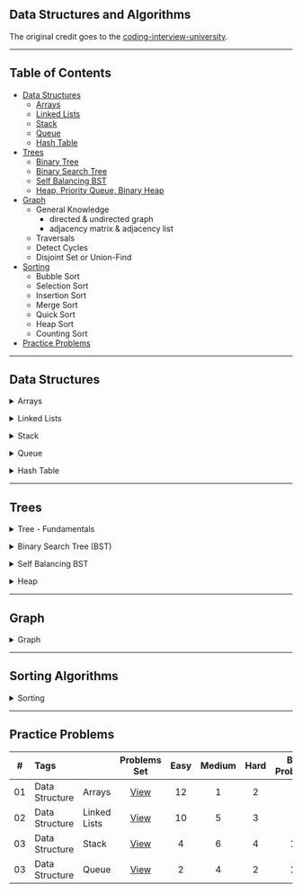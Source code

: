 ## Data Structures and Algorithms

The original credit goes to the [coding-interview-university](https://github.com/jwasham/coding-interview-university).

---

## Table of Contents

- [Data Structures](#data-structures)
  - [Arrays](#arrays)
  - [Linked Lists](#linked-lists)
  - [Stack](#stack)
  - [Queue](#queue)
  - [Hash Table](#hash-table)
- [Trees](#trees)
  - [Binary Tree](#binary-tree)
  - [Binary Search Tree](#bst)
  - [Self Balancing BST](#self-balancing-bst)
  - [Heap, Priority Queue, Binary Heap](#heap)
- [Graph](#graph)
  - General Knowledge
    - directed & undirected graph
    - adjacency matrix & adjacency list
  - Traversals
  - Detect Cycles
  - Disjoint Set or Union-Find
- [Sorting](#sorts)
  - Bubble Sort
  - Selection Sort
  - Insertion Sort
  - Merge Sort
  - Quick Sort
  - Heap Sort
  - Counting Sort
- [Practice Problems](#practice-problems)

---

## Data Structures

<a id="arrays"></a>

<details>
<summary> Arrays </summary>
<ul>
		<li> 
      About Arrays: 
      <ul>
        <li>[ ] <a href="https://www.geeksforgeeks.org/introduction-to-arrays/">Introduction to Arrays</a></li>
        <li>[x] <a href="https://www.coursera.org/lecture/data-structures/arrays-OsBSF">Arrays (video)</a></li>
        <li>[x] <a href="https://www.coursera.org/lecture/data-structures/dynamic-arrays-EwbnV">Dynamic Arrays (video)</a></li>
        <li>[x] <a href="https://www.youtube.com/watch?v=1jtrQqYpt7g">Jagged Arrays</a></li>
      </ul>
    </li>
</ul>
<ul>
  <li> 
    [x] Implement a vector (mutable array with automatic resizing):
    <ul>
      <li>[x] size() - number of items</il>
      <li>[x] New raw data array with allocated memory (default = 16, or power of 2 - 16, 32, 64, ...)</il>
      <li>[x] capacity() - number of items it can hold</il>
      <li>[x] is_empty()</il>
      <li>[x] at(index) - returns item at given index, blows up if index out of bounds</il>
      <li>[x] push(item)</il>
      <li>[x] insert(index, item) - inserts item at index, shifts that index's value and trailing elements to the right</il>
      <li>[x] prepend(item) - inserts item at index 0</il>
      <li>[x] pop() - remove from end, return value</il>
      <li>[x] delete(index) - delete item at index, shifting all trailing elements left</il>
      <li>[x] remove(item) - looks for value and removes index holding it (even if in multiple places)</il>
      <li>[x] find(item) - looks for value and returns first index with that value, -1 if not found</il>
      <li>
        [x] resize(new_capacity) // private function
        <ul>
          <li>[x] when you reach capacity, resize to double the size</li>
          <li>[x] when popping an item, if size is 1/4 of capacity, resize to half</li>
        </ul>
      </il>
    </ul>
</ul>
<ul>
  <li>[x] Time
    <ul>
      <li>O(1) to add/remove at end (amortized for allocations for more space), index, or update</li>
      <li>(n) to insert/remove elsewhere</li>
    </ul>
  </li>
</ul>
<ul>
  <li>[x] Space
    <ul>
      <li>contiguous in memory, so proximity helps performance</li>
      <li>space needed = (array capacity, which is >= n) * size of item, but even if 2n, still O(n)</li>
    </ul>
  </li>
</ul>
</details>

<a id="linked-lists"></a>
<details>
<summary>Linked Lists</summary>
<ul>
  <li>[x] About Linked Lists:
    <ul>
      <li>[x] <a href="https://www.youtube.com/watch?v=HB7TcYklBHY">Singly Linked Lists Tutorial - What is a Linked List?</a></li>
      <li>[x] <a href="https://www.coursera.org/lecture/data-structures/singly-linked-lists-kHhgK">Singly Linked Lists (video)</a></li>
      <li>[x] <a href="https://archive.org/details/ucberkeley_webcast_htzJdKoEmO0">CS 61B - Linked Lists 1 (video)</a></li>
      <li>[x] <a href="https://archive.org/details/ucberkeley_webcast_-c4I3gFYe3w">CS 61B - Linked Lists 2 (video)</a></li>
      <li>[x] <a href="https://www.youtube.com/watch?v=QN6FPiD0Gzo">C code (video)</a> - just portions about Node struct and *memory allocation*.</li>
    </ul>
  </li>
</ul>
<ul>
  <li>[x] <a href="https://www.geeksforgeeks.org/linked-list-vs-array/?ref=lbp">Linked List vs Arrays</a>
    <ul>
      <li>[x] <a href="https://www.coursera.org/lecture/data-structures-optimizing-performance/core-linked-lists-vs-arrays-rjBs9">Core Linked Lists Vs Arrays (video)</a></li>
      <li>[x] <a href="https://www.coursera.org/lecture/data-structures-optimizing-performance/in-the-real-world-lists-vs-arrays-QUaUd">In The Real World Linked Lists Vs Arrays (video)</a></li>
    </ul>
  </li>
</ul>
<ul>
  <li>[x] Vector vs. List - <a href="https://www.youtube.com/watch?v=YQs6IC-vgmo)">why you should avoid linked lists (video)</a> -  (this is from <a href="https://youtu.be/m0H5bUPfwn8?t=2690">GoingNative 2012 - Day 1 - C++11 style</a>)</li>
  <li>[ ] <a href="https://www.eskimo.com/~scs/cclass/int/sx8.html">Pointers to Pointers</a> - for passing a pointer to a function that may change the address where that pointer points</li>
</ul>
<ul>
  <li>[x] Implement Singly-Linked List (with and without tail pointer)
    <ul>
      <li>[x] size() - returns number of data elements in list</li>
      <li>[x] empty() - bool returns true if empty</li>
      <li>[x] value_at(index) - returns the value of the nth item (starting at 0 for first)</li>
      <li>[x] push_front(value) - adds an item to the front of the list</li>
      <li>[x] pop_front() - remove front item and return its value</li>
      <li>[x] push_back(value) - adds an item at the end</li>
      <li>[x] pop_back() - removes end item and returns its value</li>
      <li>[x] front() - get value of front item</li>
      <li>[x] back() - get value of end item</li>
      <li>[x] insert(index, value) - insert value at index, so current item at that index is pointed to by new item at index</li>
      <li>[x] erase(index) - removes node at given index</li>
      <li>[x] value_n_from_end(n) - returns the value of the node at nth position from the end of the list</li>
      <li>[x] reverse() - reverses the list
        <ul>
          <li>implemented iteratively</li>
          <li>try doing it recursively</li>
        </ul>
      </li>
      <li>[x] remove_value(value) - removes the first item in the list with this value</li>
    </ul>
  </li>
    </ul>
  </li>
</ul>
<ul>
  <li>[x] Doubly-linked List:
  <ul>
    <li>[x] <a href="https://www.coursera.org/lecture/data-structures/doubly-linked-lists-jpGKD">Doubly Linked List (video)</a></li>
    <li>[x] (<b>Optional</b>) Implement Doubly-Linked List</li>
      <ul>
        <li>[x] push_front(value) - adds an item to the front of the list</li>
        <li>[x] pop_front() - remove front item and return its value</li>
        <li>[x] push_back(value) - adds an item at the end</li>
        <li>[x] pop_back() - removes end item and returns its value</li>
        <li>[x] insert(index, value) - insert value at index, so current item at that index is pointed to by new item at index</li>
        <li>[x] erase(index) - removes node at given index</li>
        <li>[x] value_n_from_end(n) - returns the value of the node at nth position from the end of the list</li>
        <li>[x] reverse() - reverses the list</li>
        <li>[x] remove_value(value) - removes the first item in the list with this value</li>
      </ul>
    </li>
  </ul>
</ul>
<ul>
  <li>[ ] XOR Linked List
    <ul>
      <li>[x] <a href="https://iq.opengenus.org/xor-linked-list/">XOR Linked List</a></li>
      <li> (<b>Optional</b>) Implement:
        <ul>
          <li>[ ] traverse - print all values in the list in forward direction</li>
          <li>[ ] push_front(value) - adds an item to the front of the list</li>
          <li>[ ] pop_front() - remove front item and return its value</li>
          <li>[ ] push_back(value) - adds an item at the end</li>
          <li>[ ] pop_back() - removes end item and returns its value</li>
          <li>[ ] front() - get value of front item</li>
          <li>[ ] back() - get value of end item</li>
          <li>[ ] insert(index, value) - insert value at index, so current item at that index is pointed to by new item at index</li>
        </ul>
      </li>
    </ul>
  </li>
</ul>
<ul>
  <li>[ ] Circular-Linked List (singly linked list)
    <ul>
      <li>[x] <a href="https://www.geeksforgeeks.org/circular-linked-list/?ref=lbp">Circular Linked List | Set 1 (Introduction and Applications</a></li>
      <li>[ ] (<b>Optional</b>) Implement a circular-linked list:
        <ul>
          <li>[ ] front() - get value of front item</li>
          <li>[ ] back() - get value of end item</li>
          <li>[ ] value_n_from_end(n) - returns the value of the node at nth position from the end of the list</li>
          <li>[ ] insert(index, value) - insert value at index, so current item at that index is pointed to by new item at index</li>
          <li>[ ] push_front(data) - adds an item to the front of the list</li>
          <li>[ ] pop_front() - remove front item and return its data</li>
          <li>[ ] push_back(data) - adds an item at the end</li>
          <li>[ ] pop_back() - removes end item and returns its data</li>
          <li>[ ] reverse() - reverses the list</li>
        </ul>
      </li>
    </ul>
  </li>
</ul>
</details>

<a id="stack"></a>
<details>
<summary>Stack</summary>
<ul>
  <li>[x] <a href="https://www.geeksforgeeks.org/stack-data-structure-introduction-program/">Stack Data Structure (Introduction and Program)</a></li>
  <li>[x] <a href="https://www.coursera.org/lecture/data-structures/stacks-UdKzQ">Stack (video)</a></li>
</ul>
<ul>
  <li>[x] Implement using a linked list:</li>
  <ul>
    <li>[x] push(data) - adds data at position top</li>
    <li>[x] pop() - returns data and removes recently added element (top)</li>
    <li>[x] peek() - returns data at top of the stack</li>
    <li>[x] empty()</li>
  </ul>
</ul>
<ul>
  <li>[x] (<b>Optional</b>) Implement using a fixed-sized array - optional because it's trivial:</li>
  <ul>
    <li>[x] push(data) - adds data at position top</li>
    <li>[x] pop() - returns data and removes recently added element (top)</li>
    <li>[x] peek() - returns data at top of the stack</li>
    <li>[x] empty()</li>
    <li>[x] full()</li>
  </ul>
</ul>
<ul>
  <li>[x] Cost:</li>
  <ul>
     <li>push: O(1) (amortized, linked list and array)</li>
     <li>pop: O(1) (linked list and array)</li>
     <li>top: O(1) (linked list and array)</li>
     <li>empty: O(1) (linked list and array)</li>
  </ul>
</ul>
</details>

<a id="queue"></a>
<details>
<summary>Queue</summary>
<ul>
  <li>[ ] <a href="https://www.geeksforgeeks.org/queue-set-1introduction-and-array-implementation/">Queue | Set 1 (Introduction and Array Implementation)</a></li>
  <li>[ ] <a href="https://www.geeksforgeeks.org/circular-queue-set-1-introduction-array-implementation/">Circular Queue (Ring Buffer)</a></li>
  <li>[ ] <a href="https://en.wikipedia.org/wiki/Circular_buffer">Circular buffer/FIFO</a></li>
</ul>
<ul>
  <li>[ ] Implement a queue</li>
    <ul>
      <li>[x] using a linked-list (w/ tail pointer):</li>
      <ul>
        <li>[x] enqueue(data) - adds data at position at tail</li>
        <li>[x] dequeue() - returns data and removes least recently added element (front)</li>
        <li>[x] empty()</li>
      </ul>
      <li>[ ] using a fixed-sized array:</li>
      <ul>
        <li>[ ] enqueue(data) - adds a data at the end of the list iff space is available</li>
        <li>[ ] dequeue() - returns data and removes least recently added element</li>
        <li>[ ] empty()</li>
        <li>[ ] full()</li>
      </ul>
    </ul>
</ul>
<ul>
  <li>[ ] (<b>Optional</b>) Implement a Circular Queue
    <ul>
      <li>[ ] enqueue(data) - adds data at position at tail</li>
      <li>[ ] dequeue() - returns data and removes least recently added element (front)</li>
      <li>[ ] empty()</li>
      <li>[ ] full()</li>
      <li>[ ] front() - gets the first element</li>
      <li>[ ] rear() - gets the last element</li>
    </ul>
  </li>
</ul>
<ul>
  <li>[ ] Cost:</li>
    <ul>
      <li>enqueue: O(1) (amortized, linked list and array)</li>
      <li>dequeue: O(1) (linked list and array)</li>
      <li>empty: O(1) (linked list and array)</li>
    </ul>
</ul>
</details>

<a id="hash-table"></a>
<details>
<summary>Hash Table</summary>
<ul>
  <li>[ ] <a href="https://www.educative.io/edpresso/what-is-hashing">What is hashing?</a></li>
  <ul>
    <li>what is hashing? collision? where is it used?</li>
    <li><a href="https://computersciencewiki.org/index.php/Hashing">Hashing</a></li>
  </ul>
</ul>
<ul>
  <li>[ ] <a href="https://en.wikibooks.org/wiki/A-level_Computing/AQA/Paper_1/Fundamentals_of_data_structures/Hash_tables_and_hashing">Fundamentals of data structures: Hashing</a></li>
    <ul>
      <li>[ ] Hashing tables</li>
      <li>[ ] Hashing Algorithms</li>
      <li>[ ] Collisions (open and closed addressing)</li>
    </ul>
</ul>
<ul>
  <li>videos:</li>
  <ul>
    <li>[ ] <a href="https://www.youtube.com/watch?v=0M_kIqhwbFo&list=PLUl4u3cNGP61Oq3tWYp6V_F-5jb5L2iHb&index=8">Hashing with Chaining (video)</a></li>
    <li>[ ] <a href="https://www.youtube.com/watch?v=BRO7mVIFt08&index=9&list=PLUl4u3cNGP61Oq3tWYp6V_F-5jb5L2iHb">Table Doubling, Karp-Rabin (video)</a></li>
    <li>[ ] <a href="https://www.youtube.com/watch?v=rvdJDijO2Ro&index=10&list=PLUl4u3cNGP61Oq3tWYp6V_F-5jb5L2iHb">Open Addressing, Cryptographic Hashing (video)</a></li>
    <li>[ ] <a href="https://www.youtube.com/watch?v=z0lJ2k0sl1g&list=PLUl4u3cNGP6317WaSNfmCvGym2ucw3oGp&index=11">(Advanced) Randomization: Universal & Perfect Hashing (video)</a></li>
    <li>[ ] <a href="https://www.youtube.com/watch?v=N0COwN14gt0&list=PL2B4EEwhKD-NbwZ4ezj7gyc_3yNrojKM9&index=4">(Advanced) Perfect hashing (video)</a></li>
  </ul>
</ul>
<ul>
  <li>online courses:</li>
    <ul>
      <li>[ ] <a href="https://www.coursera.org/lecture/data-structures-optimizing-performance/core-hash-tables-m7UuP">Core Hash Tables (video)</a></li>
      <li>[ ] <a href="https://www.coursera.org/learn/data-structures/home/week/4">Data Structures (video)</a></li>
      <li>[ ] <a href="https://www.coursera.org/lecture/data-structures/phone-book-problem-NYZZP">Phone Book Problem (video)</a></li>
      <li>distributed hash tables:</li>
      <ul>
        <li>[ ] <a href="https://www.coursera.org/lecture/data-structures/instant-uploads-and-storage-optimization-in-dropbox-DvaIb">Instant Uploads And Storage Optimization In Dropbox (video)</a></li>
        <li>[ ] <a href="https://www.coursera.org/lecture/data-structures/distributed-hash-tables-tvH8H">Distributed Hash Tables (video)</a></li>
      </ul>
    </ul>
</ul>
<ul>
  <li>[ ] Implement with array using linear probing</li>
  <ul>
    <li>[ ] hash(k, m) - m is size of hash table</li>
    <li>[ ] add(key, value) - if key already exists, update value</li>
    <li>[ ] exists(key)</li>
    <li>[ ] get(key)</li>
    <li>[ ] remove(key)</li>
    <li>extra resources: </li>
    <ul>
      <li><a href="https://www.sanfoundry.com/c-program-implement-hash-tables-linear-probing/">C Program to Implement Hash Tables with Linear Probing</a></li>
      <li> <a href="https://benhoyt.com/writings/hash-table-in-c/">How to implement a hash table (in C)</a></li>
    </ul>
  </ul>
</ul>
</details>

---

## Trees

<a id="tree"></a>
<details>
<summary>Tree - Fundamentals</summary>
<ul>
  <li>[ ] <a href="https://www.coursera.org/lecture/data-structures/trees-95qda">Series: Trees(video)</a></li>
  <ul>
    <li>basic tree construction</li>
    <li>traversals (Inorder, Preorder, Postorder))</li>
  </ul>
  <li>[ ] <a href="https://www.geeksforgeeks.org/binary-tree-set-2-properties/">Properties of binary tree</a></li>
  <li>[ ] <a href="https://www.geeksforgeeks.org/binary-tree-set-3-types-of-binary-tree/">Types of Binary Tree</a></li>
  <li>[ ] <a href="https://www.youtube.com/watch?v=uWL6FJhq5fM">BFS and DFS (video)</a></li>
  <li>[ ] <a href="https://www.geeksforgeeks.org/bfs-vs-dfs-binary-tree/">BFS vs DFS for Binary Tree</a></li>
</ul>
<ul>
  <li>BFS notes:</li>
  <ul>
    <li>level order (BFS, using queue)</li>
    <li>time complexity: O(n)</li>
    <li>space complexity: best: O(1), worst: O(n/2)=O(n)</li>
  </ul>
  <li>DFS notes:</li>
  <ul>
    <li>time complexity: O(n)</li>
    <li>space complexity:
      <ul>
          <li>best: O(log n) - avg. height of tree</li>
          <li>worst: O(n)</li>
      </ul>
    </li>
    <li>inorder (DFS: left, self, right)</li>
    <li>postorder (DFS: left, right, self)</li>
    <li>preorder (DFS: self, left, right)</li>
  </ul>
</ul>
</details>

<a id="bst"></a>
<details>
<summary>Binary Search Tree (BST)</summary>
<ul>
  <li>[ ] <a href="https://www.youtube.com/watch?v=x6At0nzX92o&index=1&list=PLA5Lqm4uh9Bbq-E0ZnqTIa8LRaL77ica6">BST Review (video)</a></li>
  <li>[ ] <a href="https://www.coursera.org/learn/data-structures/lecture/E7cXP/introduction">BST Introduction (video)</a></li>
  <li>C/C++: </li>
    <ul>
      <li>[ ] <a href="https://www.youtube.com/watch?v=COZK7NATh4k&list=PL2_aWCzGMAwI3W_JlcBbtYTwiQSsOTa6P&index=28">Binary search tree - Implementation in C/C++ (video)</a></li>
      <li>[ ] <a href="https://www.youtube.com/watch?v=hWokyBoo0aI&list=PL2_aWCzGMAwI3W_JlcBbtYTwiQSsOTa6P&index=29">BST implementation - memory allocation in stack and heap (video)</a></li>
      <li>[ ] <a href="https://www.youtube.com/watch?v=Ut90klNN264&index=30&list=PL2_aWCzGMAwI3W_JlcBbtYTwiQSsOTa6P">Find min and max element in a binary search tree (video)</a></li>
      <li>[ ] <a href="https://www.youtube.com/watch?v=_pnqMz5nrRs&list=PL2_aWCzGMAwI3W_JlcBbtYTwiQSsOTa6P&index=31">Find height of a binary tree (video)</a></li>
      <li>[ ] <a href="https://www.youtube.com/watch?v=9RHO6jU--GU&list=PL2_aWCzGMAwI3W_JlcBbtYTwiQSsOTa6P&index=32">Binary tree traversal - breadth-first and depth-first strategies (video)</a></li>
      <li>[ ] <a href="https://www.youtube.com/watch?v=86g8jAQug04&index=33&list=PL2_aWCzGMAwI3W_JlcBbtYTwiQSsOTa6P">Binary tree: Level Order Traversal (video)</a></li>
      <li>[ ] <a href="https://www.youtube.com/watch?v=gm8DUJJhmY4&index=34&list=PL2_aWCzGMAwI3W_JlcBbtYTwiQSsOTa6P">Binary tree traversal: Preorder, Inorder, Postorder (video)</a></li>
      <li>[ ] <a href="https://www.youtube.com/watch?v=yEwSGhSsT0U&index=35&list=PL2_aWCzGMAwI3W_JlcBbtYTwiQSsOTa6P">Check if a binary tree is binary search tree or not (video)</a></li>
    </ul>
</ul> 
<ul>
  <li>Deletion:</li>
  <ul>
      <li>Node to be deleted is the leaf: simply remove the node.</li>
      <li>Node to be deleted has only one child: copy the child to the node and delete the child node.</li>
      <li>Node to be deleted has two children: find **inorder successor** - the minimum value in the right child of the node.</li>
      <li><a href="https://www.youtube.com/watch?v=gcULXE7ViZw&list=PL2_aWCzGMAwI3W_JlcBbtYTwiQSsOTa6P&index=36">Delete a node from Binary Search Tree (video)</a></li>
      <li><a href="https://www.youtube.com/watch?v=5cPbNCrdotA&index=37&list=PL2_aWCzGMAwI3W_JlcBbtYTwiQSsOTa6P">Inorder Successor in a binary search tree (video)</a></li>
  </ul>
</ul>
<ul>
  <li> [ ] Do research: Advantages of BST over Hash Table</li>
</ul>
<ul>
  <li>[ ] Implement BST:</li>
  <ul>
    <li>[ ] insert(data) - insert data into tree</li>
    <li>[ ] get_node_count() - get count of values stored</li>
    <li>[ ] print_values() - prints the values in the tree, from min to max</li>
    <li>[ ] delete_tree()</li>
    <li>[ ] is_in_tree() - returns true if given value exists in the tree</li>
    <li>[ ] get_height() - returns the height in nodes (single node's height is 1)</li>
    <li>[ ] get_min() - returns the minimum value stored in the tree</li>
    <li>[ ] get_max() - returns the maximum value stored in the tree</li>
    <li>[ ] is_binary_search_tree()</li>
    <li>[ ] delete_value()</li>
    <li>[ ] get_successor - returns next-highest value in tree after given value, -1 if none</li>
  </ul>
</u>
</details>

<a id="self-balancing-bst"></a>

<details>
<summary>Self Balancing BST</summary>
<ul>
  <li>[ ] AVL Tree </li>
    <ul>
      <li><a href="https://www.geeksforgeeks.org/avl-tree-set-1-insertion/">Insertion</a></li>
      <li><a href="https://www.geeksforgeeks.org/avl-tree-set-2-deletion/">Deletion</a></li>
      <li><a href="https://www.geeksforgeeks.org/avl-with-duplicate-keys/">AVL with duplicate values</a></li>
      <li><a href="https://www.cs.usfca.edu/~galles/visualization/AVLtree.html">visualization</a></li>
      <li>[ ] Implement</li>
      <ul>
        <li>functions to implement -> TBD</li>
      </ul>
    </ul>
</ul>
<ul>
  <li>[ ] Red Black Tree</li>
  <ul>
    <li><a href="https://www.geeksforgeeks.org/red-black-tree-set-1-introduction-2/">Introduction</a></li>
    <li><a href=">https://www.geeksforgeeks.org/red-black-tree-set-2-insert/">Insertion</a></li>
    <li><a href="https://www.geeksforgeeks.org/red-black-tree-set-3-delete-2/">Deletion</a></li>
    <li>[ ] Implement</li>
    <ul>
      <li>functions to implement -> TBD</li>
    </ul>
  </ul>
</ul>
</details>

<a id="heap"></a>
<details>
<summary>Heap</summary>
<ul>
  <li>Heap, Priority Queue, Binary Heap</li>
  <ul>
    <li><a href="https://en.wikipedia.org/wiki/Heap_(data_structure)">Heap</a></li>
    <li><a href="https://www.coursera.org/learn/data-structures/lecture/2OpTs/introduction">Introduction (video)</a></li>
    <li><a href="https://www.coursera.org/learn/data-structures/lecture/z3l9N/naive-implementations">Naive Implementations (video)</a></li>
    <li><a href="https://www.coursera.org/learn/data-structures/lecture/GRV2q/binary-trees">Binary Trees (video)</a></li>
    <li><a href="https://www.coursera.org/learn/data-structures/supplement/S5xxz/tree-height-remark">Tree Height Remark (video)</a></li>
    <li><a href="https://www.coursera.org/learn/data-structures/lecture/0g1dl/basic-operations">Basic Operations (video)</a></li>
    <li><a href="https://www.coursera.org/learn/data-structures/lecture/gl5Ni/complete-binary-trees">Complete Binary Trees (video)</a></li>
    <li><a href="https://www.coursera.org/learn/data-structures/lecture/HxQo9/pseudocode">Pseudocode (video)</a></li>
    <li><a href="https://youtu.be/odNJmw5TOEE?list=PLFDnELG9dpVxQCxuD-9BSy2E7BWY3t5Sm&t=3291">Heap Sort - jumps to start (video)</a></li>
    <li><a href="https://www.coursera.org/learn/data-structures/lecture/hSzMO/heap-sort">Heap Sort (video)</a></li>
    <li><a href="https://www.coursera.org/learn/data-structures/lecture/dwrOS/building-a-heap">Building a heap (video)</a></li>
    <li><a href="https://www.youtube.com/watch?v=B7hVxCmfPtM&index=4&list=PLUl4u3cNGP61Oq3tWYp6V_F-5jb5L2iHb">MIT: Heaps and Heap Sort (video)</a></li>
    <li><a href="https://archive.org/details/ucberkeley_webcast_yIUFT6AKBGE">CS 61B Lecture 24: Priority Queues (video)</a></li>
    <li><a href="https://www.youtube.com/watch?v=MiyLo8adrWw">Linear Time BuildHeap (max-heap)</a></li>
  </ul>
</ul>
<ul>
  <li>[ ] Implement a max-heap:</li>
  <ul>
    <li>[ ] insert</li>
    <li>[ ] sift_up - needed for insert</li>
    <li>[ ] get_max - returns the max item, without removing it</li>
    <li>[ ] get_size() - return number of elements stored</li>
    <li>[ ] is_empty() - returns true if heap contains no elements</li>
    <li>[ ] extract_max - returns the max item, removing it</li>
    <li>[ ] sift_down - needed for extract_max</li>
    <li>[ ] remove(x) - removes item at index x</li>
    <li>[ ] heapify - create a heap from an array of elements, needed for heap_sort</li>
    <li>[ ] heap_sort() - take an unsorted array and turn it into a sorted array in-place using a max heap or min heap</li>
  </ul>
</ul>
</details>

---

## Graph

<a id="graph"></a>
<details>
<summary>Graph</summary>
<ul>
  <li><a href="https://www.geeksforgeeks.org/graph-data-structure-and-algorithms/">GeeksforGeeks: Graph Data Structure</a></li>
  <li>4 basic ways to represent a graph in memory:</li>
  <ol>
    <li>objects and pointers</li>
    <li>adjacency matrix</li>
    <li>adjacency list</li>
    <li>adjacency map</li>
  </ol>
  <li>Know pros & cons of each representation</li>
  <li>BFS and DFS - know their computational complexity, their trade offs, and how to implement them in real code</li>
  <li>When asked a question, look for a graph-based solution first, then move on if none</li>
</ul>
<ul>
  <li>Traversals</li><a id="traversals"></a>
  <ul>
    <li>[ ] <a href="https://www.youtube.com/watch?v=oFVYVzlvk9c&t=14s&ab_channel=MITOpenCourseWare">Breadth-First Search (BFS)</a></li>
    <li>[ ] <a href="https://www.youtube.com/watch?v=IBfWDYSffUU&t=32s&ab_channel=MITOpenCourseWare">Depth-First Search (DFS)</a></li>
  </ul>
</ul>
<ul>
  <li>Skiena Lectures - great intro:</li>
  <ul>
    <li>[ ] <a href="https://www.youtube.com/watch?v=Sjk0xqWWPCc&list=PLOtl7M3yp-DX6ic0HGT0PUX_wiNmkWkXx&index=10">CSE373 2020 - Lecture 10 - Graph Data Structures (video)</a></li>
    <li>[ ] <a href="https://www.youtube.com/watch?v=ZTwjXj81NVY&list=PLOtl7M3yp-DX6ic0HGT0PUX_wiNmkWkXx&index=11">CSE373 2020 - Lecture 11 - Graph Traversal (video)</a></li>
    <li>[ ] <a href="https://www.youtube.com/watch?v=KyordYB3BOs&list=PLOtl7M3yp-DX6ic0HGT0PUX_wiNmkWkXx&index=12">CSE373 2020 - Lecture 12 - Depth First Search (video)</a></li>
    <li>[ ] <a href="https://www.youtube.com/watch?v=oolm2VnJUKw&list=PLOtl7M3yp-DX6ic0HGT0PUX_wiNmkWkXx&index=13">CSE373 2020 - Lecture 13 - Minimum Spanning Trees (video)</a></li>
    <li>[ ] <a href="https://www.youtube.com/watch?v=RktgPx0MarY&list=PLOtl7M3yp-DX6ic0HGT0PUX_wiNmkWkXx&index=14">CSE373 2020 - Lecture 14 - Minimum Spanning Trees (cont.) (video)</a></li>
    <li>[ ] <a href="https://www.youtube.com/watch?v=MUe5DXRhyAo&list=PLOtl7M3yp-DX6ic0HGT0PUX_wiNmkWkXx&index=15">CSE373 2020 - Lecture 15 - Graph Algorithms (cont. 2) (video)</a></li>
  </ul>
</ul>
<ul>
  <li>Graphs (review and more):</li>
  <ul>
    <li>[ ] <a href="https://www.youtube.com/watch?v=Aa2sqUhIn-E&index=15&list=PLUl4u3cNGP61Oq3tWYp6V_F-5jb5L2iHb">6.006 Single-Source Shortest Paths Problem (video)</a></li>
    <li>[ ] <a href="https://www.youtube.com/watch?v=NSHizBK9JD8&t=1731s&ab_channel=MITOpenCourseWare">6.006 Dijkstra (video)</a></li>
    <li>[ ] <a href="https://www.youtube.com/watch?v=f9cVS_URPc0&ab_channel=MITOpenCourseWare">6.006 Bellman-Ford (video)</a></li>
    <li>[ ] <a href="https://www.youtube.com/watch?v=CHvQ3q_gJ7E&list=PLUl4u3cNGP61Oq3tWYp6V_F-5jb5L2iHb&index=18">6.006 Speeding Up Dijkstra (video)</a></li>
    <li>[ ] <a href="https://www.youtube.com/watch?v=i_AQT_XfvD8&index=6&list=PLFDnELG9dpVxQCxuD-9BSy2E7BWY3t5Sm">Aduni: Graph Algorithms I - Topological Sorting, Minimum Spanning Trees, Prim's Algorithm - Lecture 6 (video)</a></li>
    <li>[ ] <a href="https://www.youtube.com/watch?v=ufj5_bppBsA&list=PLFDnELG9dpVxQCxuD-9BSy2E7BWY3t5Sm&index=7">Aduni: Graph Algorithms II - DFS, BFS, Kruskal's Algorithm, Union Find Data Structure - Lecture 7 (video)</a></li>
    <li>[ ] <a href="https://www.youtube.com/watch?v=DiedsPsMKXc&list=PLFDnELG9dpVxQCxuD-9BSy2E7BWY3t5Sm&index=8">Aduni: Graph Algorithms III: Shortest Path - Lecture 8 (video)</a></li>
    <li>[ ] <a href="https://www.youtube.com/watch?v=XIAQRlNkJAw&list=PLFDnELG9dpVxQCxuD-9BSy2E7BWY3t5Sm&index=9">Aduni: Graph Alg. IV: Intro to geometric algorithms - Lecture 9 (video)</a></li>
    <li>[ ] <a href="https://archive.org/details/ucberkeley_webcast_zFbq8vOZ_0k">CS 61B 2014: Weighted graphs (video)</a></li>
    <li>[ ] <a href="https://www.youtube.com/watch?v=tKwnms5iRBU&index=16&list=PLUl4u3cNGP6317WaSNfmCvGym2ucw3oGp">Greedy Algorithms: Minimum Spanning Tree (video)</a></li>
    <li>[ ] <a href="https://www.youtube.com/watch?v=RpgcYiky7uw">Strongly Connected Components Kosaraju's Algorithm Graph Algorithm (video)</a></li>
  </ul>
</ul>
<ul>
  <li>Full Coursera course: <a href="https://www.coursera.org/learn/algorithms-on-graphs/home/welcome"> Algorithms on Graphs </a></li>
</ul>
<ul>
  <li>[ ] Try implementing:</li>
  <ul>
    <li>[ ] DFS with adjacency list (recursive)</li>
    <li>[ ] DFS with adjacency list (iterative with stack)</li>
    <li>[ ] DFS with adjacency matrix (recursive)</li>
    <li>[ ] DFS with adjacency matrix (iterative with stack)</li>
    <li>[ ] BFS with adjacency list</li>
    <li>[ ] BFS with adjacency matrix</li>
    <li>[ ] Dijkstra algorithm - single-source shortest path</li>
    <li>[ ] minimum spanning tree</li>
    <ul>
      <li>DFS-based algorithms (see Aduni videos above):</li>
      <li>[ ] check for cycle (needed for topological sort, since we'll check for cycle before starting)</li>
      <li>[ ] topological sort</li>
      <li>[ ] count connected components in a graph</li>
      <li>[ ] list strongly connected components</li>
      <li>[ ] check for bipartite graph</li>
    </ul>
  </ul>
</ul>
<ul>
  <li>Detect Cycles</li>
  <ul>
    <li>[ ] <a href="https://www.geeksforgeeks.org/detect-cycle-in-a-graph/">Detect Cycle in a Directed Graph</a></li>
    <li>[ ] <a href="https://www.geeksforgeeks.org/detect-cycle-undirected-graph/">Detect Cycle in an Undirected Graph</a></li>
  </ul>
</ul>
<ul>
  <li>Disjoint Set</li>
  <ul>
    <li>[ ] <a href="https://www.geeksforgeeks.org/union-find/">Introduction</a></li>
    <li>[ ] <a href="https://www.geeksforgeeks.org/union-find-algorithm-set-2-union-by-rank/">Union-Find Algorithm</a></li>
    <li>[ ] <a href="https://www.geeksforgeeks.org/union-find-algorithm-union-rank-find-optimized-path-compression/">Union-Find Algorithm - optimized path compression</a></li>
  </ul>
</ul>
</details>

---

## Sorting Algorithms

<a id="sorts"></a>
<details>
<summary>Sorting</summary>
<ul>
  <li>Stability in sorting algorithms ("Is Quicksort stable?")</li>
  <li>[ ] <a href="https://en.wikipedia.org/wiki/Sorting_algorithm#Stability">Sorting Algorithm Stability</a></li>
  <li>[ ] <a href="http://stackoverflow.com/questions/1517793/stability-in-sorting-algorithms">Stability In Sorting Algorithms</a></li>
  <li>[ ] <a href="http://www.geeksforgeeks.org/stability-in-sorting-algorithms/">Stability In Sorting Algorithms</a></li>
  <li>[ ] <a href="http://homepages.math.uic.edu/~leon/cs-mcs401-s08/handouts/stability.pdf">Sorting Algorithms - Stability</a></li>
  <li>Which algorithms can be used on linked lists? Which on arrays? Which on both?</li>
  <ul>
    <li>[ ] <a href="http://www.geeksforgeeks.org/merge-sort-for-linked-list/">Merge Sort For Linked List</a></li>
  </ul>
</ul>
<ul>
  <li>[ ] <a href="https://www.youtube.com/watch?v=P00xJgWzz2c&index=1&list=PL89B61F78B552C1AB">Bubble Sort (video)</a></li>
  <ul>
    <li><a href="https://www.youtube.com/watch?v=ni_zk257Nqo&index=7&list=PL89B61F78B552C1AB">analyzing bubble sort (video)</a></li>
    <li>Time complexity: O(n^2)</li>
    <li>Space Complexity: O(1)</li>
    <li>stable</li>
  </ul>
</ul>
<ul>
  <li>[ ] <a href="https://www.youtube.com/watch?v=6nDMgr0-Yyo&index=8&list=PL89B61F78B552C1AB">Selection Sort (video)</a></li>
  <ul>
    <li>Time complexity: O(n^2)</li>
    <li>Space Complexity: O(1)</li>
    <li>not stable</li>
  </ul>
</ul>
<ul>
  <li>[ ] <a href="https://www.youtube.com/watch?v=c4BRHC7kTaQ&index=2&list=PL89B61F78B552C1AB">Insertion Sort (video)</a></li>
  <ul>
    <li>Time complexity: O(n^2)</li>
    <li>Space Complexity: O(1)</li>
    <li>stable</li>
  </ul>
</ul>
<ul>
  <li>[ ] <a href="https://www.youtube.com/watch?v=GCae1WNvnZM&index=3&list=PL89B61F78B552C1AB">Merge Sort (video)</a></li>
  <ul>
    <li>Time complexity: O(nlogn)</li>
    <li>Space Complexity: O(n)</li>
    <li>stable</li>
  </ul>
</ul>
<ul>
  <li>[ ] <a href="https://www.youtube.com/watch?v=y_G9BkAm6B8&index=4&list=PL89B61F78B552C1AB">Quick Sort (video)</a></li>
  <ul>
    <li>Time complexity: O(nlogn)</li>
    <li>Space Complexity: O(log n)</li>
    <li>not stable</li>
  </ul>
</ul>
<ul>
  <li>[ ] <a href="https://www.geeksforgeeks.org/heap-sort/">Heap Sort</a></li>
  <ul>
    <li>Time complexity: O(nlogn)</li>
    <li>Space Complexity: O(1)</li>
    <li>not stable</li>
  </ul>
</ul>
<ul>
  <li>[ ] <a href="https://www.geeksforgeeks.org/counting-sort/">Counting Sort</a></li>
  <ul>
  <li>Time complexity: O(n + k), k = max non-negative value</li>
  <li>Space Complexity: O(k)</li>
  </ul>
</ul>
</details>

---

## Practice Problems

|  #  | Tags           |              |       Problems Set       | Easy | Medium | Hard | BOJ Problems |
| :-: | :------------- | :----------- | :----------------------: | :--: | :----: | :--: | :----------: |
| 01  | Data Structure | Arrays       |   [View](./01-arrays)    |  12  |   1    |  2   |      0       |
| 02  | Data Structure | Linked Lists | [View](./02-linkedlists) |  10  |   5    |  3   |      0       |
| 03  | Data Structure | Stack        |    [View](./03-stack)    |  4   |   6    |  4   |      10      |
| 03  | Data Structure | Queue        |    [View](./04-queue)    |  2   |   4    |  2   |      10      |

<!--
- [ ] 우선순위 큐 (Priority Queue)
- [ ] 트리 (Tree)
- [ ] 이진 트리 (Binary Tree)
- [ ] 이진 탐색 트리 (Binary Search Tree; BST)
- [ ] 해시 (Hash)
- [ ] 최소 힙 (Min Heap)
- [ ] 최대 힙 (Max Heap)
- [ ] 자가균형 이진 탐색 트리 (Self-balancing BST)
  + [ ] AVL트리 (Adelson-Velskii/Landis Tree; AVL Tree)
  + [ ] 레드-블랙 트리 (Red-Black Tree)
  + [ ] B-트리 (B-Tree)
  + [ ] 트립 (Treap, Tree + Heap)
- [ ] 무방향/방향 그래프 (Undirected/Dirceted Graph)
  + [ ] 인접 리스트 (Adjacency List)
  + [ ] 인접 행렬 (Adjacency Matrix)
- [ ] 세그먼트 트리 (Segment Tree)

## Algorithm
- [ ] 시간 복잡도 (Time Complexity)
- [ ] 공간 복잡도 (Space Complexity)
- [ ] 선형 탐색 (Linear Search)
- [ ] 이진 탐색 (Binary Search)
- [ ] 정렬 (Sorting)
  + [ ] 삽입 정렬 (Insertion Sort)
  + [ ] 병합 정렬 (Merge Sort)
  + [ ] 퀵 정렬 (Quick Sort)
  + [ ] 힙 정렬 (Heap Sort)
  + [ ] 계수 정렬 (Counting Sort)
  + [ ] 기수 정렬 (Radix Sort)
  + [ ] 위상 정렬 (Topology Sort)
---
- [ ] 깊이 우선 탐색 (Depth First Search, DFS)
- [ ] 너비 우선 탐색 (Breadth First Search, BFS)
- [ ] 브루트포스 (Brute-force)
- [ ] 그리디 (Greedy)
- [ ] 기초 다이나믹 프로그래밍 (Basic level Dynamic Programming, DP)
- [ ] 비트 마스크 (Bit Mask)
---
- [ ] 분할 정복 (Divide and Conquer)
- [ ] 중급 다이나믹 프로그래밍 (Intermediate level DP)
- [ ] 최단 경로 (Shortest Path)
  + [ ] 다익스트라 (Dijkstra)
  + [ ] 벨만포드 (Bellman-Ford)
  + [ ] 플로이드-와샬 (Floyd-Worshall)
- [ ] 최소 신장 트리 (Minimum Spanning Tree)
  + [ ] 크루스칼 (Kruskal)
  + [ ] 프림 (Prim)
- [ ] 트리
  + [ ] 인덱스 트리 (Indexed tree)
  + [ ] 펜윅 트리, 바이너리 인덱스 트리 (Fenwick Tree; Binary Indexed Tree)
- [ ] 최소 공통 조상 (Lowest Common Ancestor, LCA)
- [ ] 유니온-파인드, 서로소 집합 (Union-Find, Disjoint Set)
---
- [ ] 라인 스위핑 (Line Sweeping)
- [ ] 네트워크 플로우 (Network Flow)
- [ ] 이분 매칭 (Bipartite Matching)
- [ ] KMP 문자열 매칭 (Knute-Morris-Pratt, KMP)
- [ ] 라빈-카프 (Rabin-Karp)
- [ ] 접미사 배열 (Suffix Array)
- [ ] Longest Common Prefix, LCP
- [ ] 아호 코라식 (Aho-Corasick)
- [ ] 단절점과 단절선 (Articulation Point and Bridge)
- [ ] 강한 결합 요소 (Strongly Connected Component, SCC)
- [ ] 구간 쿼리
  + [ ] SQRT Decomposition
  + [ ] Heavy-Light Decomposition
- [ ] 스플레이 트리 ([Splay Tree](https://cubelover.tistory.com/10))
- [ ] 고속 푸리에 변환 (Fast Fourier Transform, FFT)
- [ ] Link Cut Tree, LCT

## ETC
- [x] GCD: Euclidean Algorithm (유클리드 호제법) [🔗](https://github.com/yuueu/ds-algo/tree/main/archive/etc/euclidean/)
- [x] Morris Traversal (threaded binary tree) [🔗](https://github.com/yuueu/ds-algo/tree/main/archive/etc/morris-traversal/)
- [x] Primality Test (소수 판별하기) [🔗](https://github.com/yuueu/ds-algo/tree/main/archive/etc/prime/)
- [x] Prime Factorization (소인수분해) [🔗](https://github.com/yuueu/ds-algo/tree/main/archive/etc/prime-factorization/)
- [x] Sieve of Eratosthenes (에라토스테네스의 체) [🔗](https://github.com/yuueu/ds-algo/tree/main/archive/etc/eratosthenes) -->
